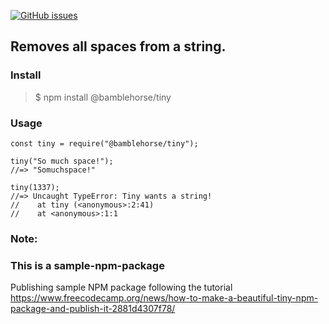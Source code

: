 [![GitHub issues](https://img.shields.io/badge/npm-v2.0.0-lightgrey)](https://github.com/Naveen7892/sample-npm-package)

## Removes all spaces from a string.

### Install
> $ npm install @bamblehorse/tiny

### Usage
```
const tiny = require("@bamblehorse/tiny");

tiny("So much space!");
//=> "Somuchspace!"

tiny(1337);
//=> Uncaught TypeError: Tiny wants a string!
//    at tiny (<anonymous>:2:41)
//    at <anonymous>:1:1
```

### Note:

### This is a sample-npm-package
Publishing sample NPM package following the tutorial https://www.freecodecamp.org/news/how-to-make-a-beautiful-tiny-npm-package-and-publish-it-2881d4307f78/
